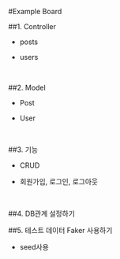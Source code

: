 #Example Board


##1. Controller
  - posts

  - users

    ​

##2. Model
  - Post

  - User

    ​

##3. 기능
  - CRUD

  - 회원가입, 로그인, 로그아웃

    ​

##4. DB관계 설정하기




##5. 테스트 데이터 Faker 사용하기
  - seed사용
